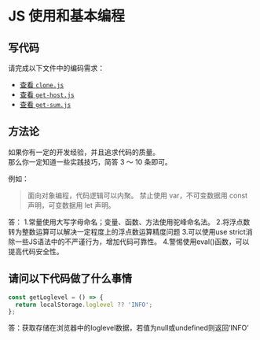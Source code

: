 # JS 使用和基本编程

## 写代码

请完成以下文件中的编码需求：

- [查看 `clone.js`](./clone.js)
- [查看 `get-host.js`](./get-host.js)
- [查看 `get-sum.js`](./get-sum.js)

## 方法论

如果你有一定的开发经验，并且追求代码的质量。  
那么你一定知道一些实践技巧，简答 3 ～ 10 条即可。

例如：

> 面向对象编程，代码逻辑可以内聚。
> 禁止使用 var，不可变数据用 const 声明，可变数据用 let 声明。

答：
1.常量使用大写字母命名；变量、函数、方法使用驼峰命名法。
2.将浮点数转为整数运算可以解决一定程度上的浮点数运算精度问题
3.可以使用use strict消除一些JS语法中的不严谨行为，增加代码可靠性。
4.警惕使用eval()函数，可以提高代码安全性。

## 请问以下代码做了什么事情

```js
const getLoglevel = () => {
  return localStorage.loglevel ?? 'INFO';
};
```

答：获取存储在浏览器中的loglevel数据，若值为null或undefined则返回‘INFO’
